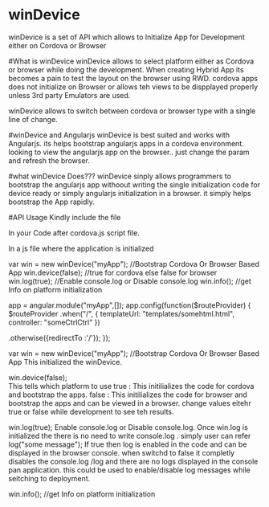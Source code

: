# winDevice
winDevice is a set of API which allows to Initialize App for Development either on Cordova or Browser

#What is winDevice
winDevice allows to  select platform either as Cordova or browser while doing the development.
When creating Hybrid App its becomes a pain to  test the layout on the browser using RWD.
cordova apps does not initialize on Browser or allows teh views to be dispplayed properly unless
3rd party Emulators are  used.

winDevice allows to switch between cordova or browser type with a single line of change.

#winDevice and Angularjs
winDevice is best suited and works with Angularjs. its helps bootstrap angularjs apps in a cordova environment.
looking to view the angularjs app on the browser.. just change the param and refresh the browser.

#what winDevice Does???
winDevice sinply allows programmers to bootstrap the angularjs app withoout writing the single  initialization code
for device ready or simply angularjs initialization in a  browser. it simply helps bootstrap the App rapidly.


#API Usage
Kindly include the file 
<script src="winDevice.js"></script> 
In your Code after cordova.js script file.



In a js file where the application is initialized 


var win = new winDevice("myApp"); //Bootstrap Cordova Or Browser Based App
win.device(false);  //true for cordova else false for browser
win.log(true);  //Enable console.log or Disable console.log
win.info();  //get Info on platform initialization

app = angular.module("myApp",[]);
app.config(function($routeProvider)
{
   $routeProvider
   .when("/",
    {
     templateUrl: "templates/somehtml.html",
     controller: "someCtrlCtrl"
   })
   
   .otherwise({redirectTo :'/'});
});



var win = new winDevice("myApp"); //Bootstrap Cordova Or Browser Based App
This initialized  the winDevice.

win.device(false);  
This tells which platform to use 
true : This  initilializes the code for cordova and bootstrap the apps.
false : This  initilializes the code for browser and bootstrap the apps and can
        be viewed in a browser. change values eitehr true or false while development to see teh results.
        
win.log(true);
Enable console.log or Disable console.log. Once win.log is initialized the  there is no need to 
write console.log . simply user can refer log("some message");
If true then log is enabled in the code and can be displayed in the browser console.
when switchd to false it completly disables the console.log /log and there are no logs displayed in the console
pan application. this could be used to enable/disable log messages while seitching to deployment.
 
win.info();  //get Info on platform initialization

